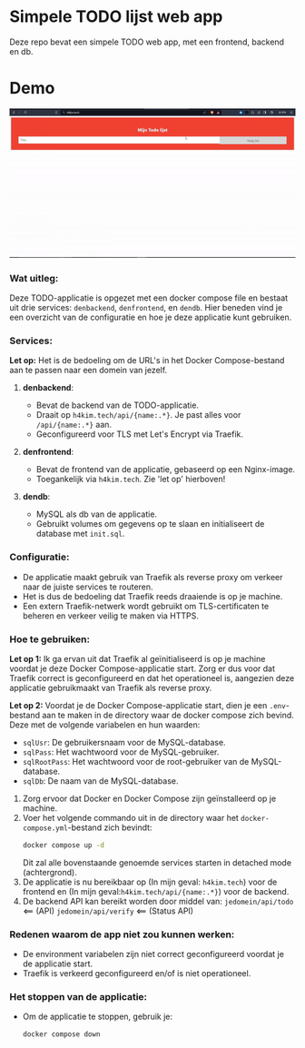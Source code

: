 # Simpele TODO lijst web app
Deze repo bevat een simpele TODO web app, met een frontend, backend en db.

# Demo
![](https://github.com/AP-IT-GH/projectopdracht-TisdenHakim/blob/main/demo.gif)

### Wat uitleg:
Deze TODO-applicatie is opgezet met een docker compose file en bestaat uit drie services: `denbackend`, `denfrontend`, en `dendb`. 
Hier beneden vind je een overzicht van de configuratie en hoe je deze applicatie kunt gebruiken.

### Services:
**Let op:**
Het is de bedoeling om de URL's in het Docker Compose-bestand aan te passen naar een domein van jezelf.

1. **denbackend**:
   - Bevat de backend van de TODO-applicatie.
   - Draait op `h4kim.tech/api/{name:.*}`.    Je past alles voor `/api/{name:.*}` aan.
   - Geconfigureerd voor TLS met Let's Encrypt via Traefik.

2. **denfrontend**:
   - Bevat de frontend van de applicatie, gebaseerd op een Nginx-image.
   - Toegankelijk via `h4kim.tech`.     Zie 'let op' hierboven! 

3. **dendb**:
   - MySQL als db van de applicatie.
   - Gebruikt volumes om gegevens op te slaan en initialiseert de database met `init.sql`.

### Configuratie:

- De applicatie maakt gebruik van Traefik als reverse proxy om verkeer naar de juiste services te routeren.
- Het is dus de bedoeling dat Traefik reeds draaiende is op je machine. 
- Een extern Traefik-netwerk wordt gebruikt om TLS-certificaten te beheren en verkeer veilig te maken via HTTPS.

### Hoe te gebruiken:
**Let op 1:**
Ik ga ervan uit dat Traefik al geïnitialiseerd is op je machine voordat je deze Docker Compose-applicatie start. 
Zorg er dus voor dat Traefik correct is geconfigureerd en dat het operationeel is, aangezien deze applicatie gebruikmaakt van Traefik als reverse proxy.

**Let op 2:**
Voordat je de Docker Compose-applicatie start, dien je een `.env`-bestand aan te maken in de directory waar de docker compose zich bevind. 
Deze met de volgende variabelen en hun waarden:

- `sqlUsr`: De gebruikersnaam voor de MySQL-database.
- `sqlPass`: Het wachtwoord voor de MySQL-gebruiker.
- `sqlRootPass`: Het wachtwoord voor de root-gebruiker van de MySQL-database.
- `sqlDb`: De naam van de MySQL-database.


1. Zorg ervoor dat Docker en Docker Compose zijn geïnstalleerd op je machine.
2. Voer het volgende commando uit in de directory waar het `docker-compose.yml`-bestand zich bevindt:
    ```bash
    docker compose up -d
    ```
   Dit zal alle bovenstaande genoemde services starten in detached mode (achtergrond).
3. De applicatie is nu bereikbaar op (In mijn geval: `h4kim.tech`) voor de frontend en (In mijn geval:`h4kim.tech/api/{name:.*}`) voor de backend.
4. De backend API kan bereikt worden door middel van: `jedomein/api/todo` <== (API) `jedomein/api/verify` <== (Status API)

### Redenen waarom de app niet zou kunnen werken:

- De environment variabelen zijn niet correct geconfigureerd voordat je de applicatie start.
- Traefik is verkeerd geconfigureerd en/of is niet operationeel.

### Het stoppen van de applicatie:

- Om de applicatie te stoppen, gebruik je:
    ```bash
    docker compose down
    ```

